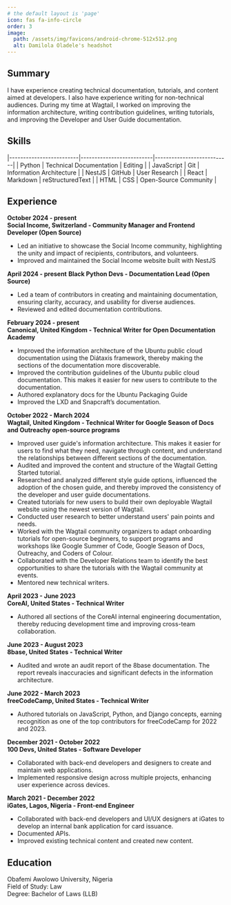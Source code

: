 ```yaml
---
# the default layout is 'page'
icon: fas fa-info-circle
order: 3
image:
  path: /assets/img/favicons/android-chrome-512x512.png
  alt: Damilola Oladele's headshot
---
```


## Summary

I have experience creating technical documentation, tutorials, and content aimed at developers. I also have experience writing for non-technical audiences. During my time at Wagtail, I worked on improving the information architecture, writing contribution guidelines, writing tutorials, and improving the Developer and User Guide documentation.

## Skills

|-------------------------|--------------------------|---------------------------|
| Python                  | Technical Documentation  | Editing                   |
| JavaScript              | Git                      | Information Architecture  |
| NestJS                  | GitHub                   | User Research             |
| React                   | Markdown                 | reStructuredText          |
| HTML                    | CSS                      | Open-Source Community     |

## Experience

**October 2024 - present**  
**Social Income, Switzerland - Community Manager and Frontend Developer (Open Source)**

* Led an initiative to showcase the Social Income community, highlighting the unity and impact of recipients, contributors, and volunteers.
* Improved and maintained the Social Income website built with NestJS

**April 2024 - present**
**Black Python Devs - Documentation Lead (Open Source)**

* Led a team of contributors in creating and maintaining documentation, ensuring clarity, accuracy, and usability for diverse audiences.
* Reviewed and edited documentation contributions.

**February 2024 - present**  
**Canonical, United Kingdom - Technical Writer for Open Documentation Academy**

* Improved the information architecture of the Ubuntu public cloud documentation using the Diátaxis framework, thereby making the sections of the documentation more discoverable.
* Improved the contribution guidelines of the Ubuntu public cloud documentation. This makes it easier for new users to contribute to the documentation.
* Authored explanatory docs for the Ubuntu Packaging Guide
* Improved the LXD and Snapcraft’s documentation.


**October 2022 - March 2024**  
**Wagtail, United Kingdom - Technical Writer for Google Season of Docs and Outreachy open-source programs**

* Improved user guide's information architecture. This makes it easier for users to find what they need, navigate through content, and understand the relationships between different sections of the documentation.
* Audited and improved the content and structure of the Wagtail Getting Started tutorial.
* Researched and analyzed different style guide options, influenced the adoption of the chosen guide, and thereby improved the consistency of the developer and user guide documentations.
* Created tutorials for new users to build their own deployable Wagtail website using the newest version of Wagtail.
* Conducted user research to better understand users' pain points and needs.
* Worked with the Wagtail community organizers to adapt onboarding tutorials for open-source beginners, to support programs and workshops like Google Summer of Code, Google Season of Docs, Outreachy, and Coders of Colour.
* Collaborated with the Developer Relations team to identify the best opportunities to share the tutorials with the Wagtail community at events.
* Mentored new technical writers.

**April 2023 - June 2023**  
**CoreAI, United States - Technical Writer**

* Authored all sections of the CoreAI internal engineering documentation, thereby reducing development time and improving cross-team collaboration.

**June 2023 - August 2023**  
**8base, United States - Technical Writer**

* Audited and wrote an audit report of the 8base documentation. The report reveals inaccuracies and significant defects in the information architecture.

**June 2022 - March 2023**  
**freeCodeCamp, United States - Technical Writer**

* Authored tutorials on JavaScript, Python, and Django concepts, earning recognition as one of the top contributors for freeCodeCamp for 2022 and 2023.

**December 2021 - October 2022**  
**100 Devs, United States - Software Developer**

* Collaborated with back-end developers and designers to create and maintain web applications.
* Implemented responsive design across multiple projects, enhancing user experience across devices.

**March 2021 - December 2022**  
**iGates, Lagos, Nigeria - Front-end Engineer**

* Collaborated with back-end developers and UI/UX designers at iGates to develop an internal bank application for card issuance.
* Documented APIs.
* Improved existing technical content and created new content.

## Education

Obafemi Awolowo University, Nigeria  
Field of Study: Law  
Degree: Bachelor of Laws (LLB)
